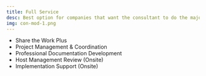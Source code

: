 ```yaml
---
title: Full Service
desc: Best option for companies that want the consultant to do the majority of the work as they may have limited resources or a tight deadline for certification.
img: con-mod-1.png
---
```


- Share the Work Plus
- Project Management & Coordination
- Professional Documentation Development
- Host Management Review (Onsite)
- Implementation Support (Onsite)
